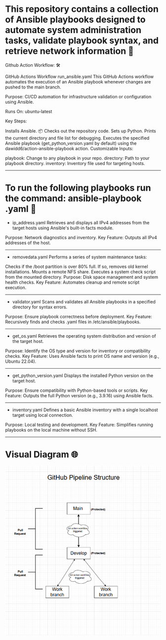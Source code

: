# This repository contains a collection of Ansible playbooks designed to automate system administration tasks, validate playbook syntax, and retrieve network information  📄 


Github Action Workflow: 🛠️ 

GitHub Actions Workflow
run_ansible.yaml
This GitHub Actions workflow automates the execution of an Ansible playbook whenever changes are pushed to the main branch.

Purpose: CI/CD automation for infrastructure validation or configuration using Ansible.

Runs On: ubuntu-latest

Key Steps:

Installs Ansible. 📦
Checks out the repository code.
Sets up Python.
Prints the current directory and file list for debugging.
Executes the specified Ansible playbook (get_python_version.yaml by default) using the dawidd6/action-ansible-playbook action.
Customizable Inputs:

playbook: Change to any playbook in your repo.
directory: Path to your playbook directory.
inventory: Inventory file used for targeting hosts.

___________________________________

# To run the following playbooks run the command: ansible-playbook <playbook-name>.yaml  🚀 

- ip_address.yaml
Retrieves and displays all IPv4 addresses from the target hosts using Ansible's built-in facts module.

Purpose: Network diagnostics and inventory.
Key Feature: Outputs all IPv4 addresses of the host.

___________________________________

- removedata.yaml
Performs a series of system maintenance tasks:

Checks if the /boot partition is over 80% full.
If so, removes old kernel installations.
Mounts a remote NFS share.
Executes a system check script from the mounted directory.
Purpose: Disk space management and system health checks.
Key Feature: Automates cleanup and remote script execution.

___________________________________

- validator.yaml
Scans and validates all Ansible playbooks in a specified directory for syntax errors.

Purpose: Ensure playbook correctness before deployment.
Key Feature: Recursively finds and checks .yaml files in /etc/ansible/playbooks.

___________________________________

- get_os.yaml
Retrieves the operating system distribution and version of the target host.

Purpose: Identify the OS type and version for inventory or compatibility checks.
Key Feature: Uses Ansible facts to print OS name and version (e.g., Ubuntu 22.04).

___________________________________

- get_python_version.yaml
Displays the installed Python version on the target host.

Purpose: Ensure compatibility with Python-based tools or scripts.
Key Feature: Outputs the full Python version (e.g., 3.9.16) using Ansible facts.

___________________________________

- inventory.yaml
Defines a basic Ansible inventory with a single localhost target using local connection.

Purpose: Local testing and development.
Key Feature: Simplifies running playbooks on the local machine without SSH.

___________________________________

# Visual Diagram 🌐 

![Visual Diagram](Pipelinestructure.png)

